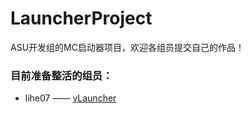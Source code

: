 # LauncherProject
ASU开发组的MC启动器项目，欢迎各组员提交自己的作品！

### 目前准备整活的组员：

- lihe07 —— <a href='vLauncher'>vLauncher</a>

